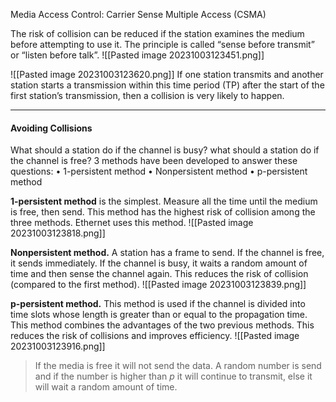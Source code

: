 Media Access Control: Carrier Sense Multiple Access (CSMA)

The risk of collision can be reduced if the station examines the medium before attempting to use it.
The principle is called “sense before transmit” or “listen before talk”.
![[Pasted image 20231003123451.png]]

![[Pasted image 20231003123620.png]]
If one station transmits and another station starts a transmission within this time period (TP) after the start of the first station’s transmission, then a collision is very likely to happen.

***
#### Avoiding Collisions
What should a station do if the channel is busy?
what should a station do if the channel is free?
3 methods have been developed to answer these questions:
• 1-persistent method
• Nonpersistent method
• p-persistent method


**1-persistent method** is the simplest. Measure all the time until the
medium is free, then send.
This method has the highest risk of collision among the three methods.
Ethernet uses this method.
![[Pasted image 20231003123818.png]]


**Nonpersistent method.** A station has a frame to send. If the channel is free, it sends immediately. If the channel is busy, it waits a random amount of time and then sense the channel again.
This reduces the risk of collision (compared to the first method).
![[Pasted image 20231003123839.png]]


**p-persistent method.** This method is used if the channel is divided into time slots whose length is greater than or equal to the propagation time.
This method combines the advantages of the two previous methods. This reduces the risk of collisions and improves efficiency.
![[Pasted image 20231003123916.png]]

>If the media is free it will not send the data.
>A random number is send and if the number is higher than *p* it will continue to transmit, else it will wait a random amount of time.

